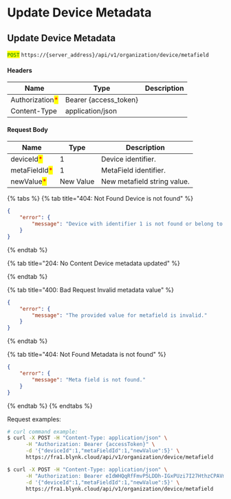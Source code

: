 # Update Device Metadata

## Update Device Metadata

<mark style="color:green;">`POST`</mark> `https://{server_address}/api/v1/organization/device/metafield`

#### Headers

| Name                                            | Type                   | Description |
| ----------------------------------------------- | ---------------------- | ----------- |
| Authorization<mark style="color:red;">\*</mark> | Bearer {access\_token} |             |
| Content-Type                                    | application/json       |             |

#### Request Body

| Name                                          | Type      | Description                 |
| --------------------------------------------- | --------- | --------------------------- |
| deviceId<mark style="color:red;">\*</mark>    | 1         | Device identifier.          |
| metaFieldId<mark style="color:red;">\*</mark> | 1         | MetaField identifier.       |
| newValue<mark style="color:red;">\*</mark>    | New Value | New metafield string value. |

{% tabs %}
{% tab title="404: Not Found Device is not found" %}
```json
{
    "error": {
        "message": "Device with identifier 1 is not found or belong to another organization."
    }
}
```
{% endtab %}

{% tab title="204: No Content Device metadata updated" %}

{% endtab %}

{% tab title="400: Bad Request Invalid metadata value" %}
```json
{
    "error": {
        "message": "The provided value for metafield is invalid."
    }
}
```
{% endtab %}

{% tab title="404: Not Found Metadata is not found" %}
```json
{
    "error": {
        "message": "Meta field is not found."
    }
}
```
{% endtab %}
{% endtabs %}

Request examples:

```bash
# curl command example:
$ curl -X POST -H "Content-Type: application/json" \
      -H "Authorization: Bearer {accessToken}" \
      -d '{"deviceId":1,"metaFieldId":1,"newValue":5}' \
      https://fra1.blynk.cloud/api/v1/organization/device/metafield

$ curl -X POST -H "Content-Type: application/json" \
      -H "Authorization: Bearer eIdWHQqRfFmvP5LDDh-IGxPUzi7I27HthzCPAVmS" \
      -d '{"deviceId":1,"metaFieldId":1,"newValue":5}' \
      https://fra1.blynk.cloud/api/v1/organization/device/metafield
```

